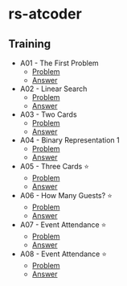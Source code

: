 # rs-atcoder

## Training

- A01 - The First Problem
  - [Problem](https://atcoder.jp/contests/tessoku-book/tasks/tessoku_book_a)
  - [Answer](training/A01/src/main.rs)
- A02 - Linear Search
  - [Problem](https://atcoder.jp/contests/tessoku-book/tasks/tessoku_book_b)
  - [Answer](training/A02/src/main.rs)
- A03 - Two Cards
  - [Problem](https://atcoder.jp/contests/tessoku-book/tasks/tessoku_book_c)
  - [Answer](training/A03/src/main.rs)
- A04 - Binary Representation 1
  - [Problem](https://atcoder.jp/contests/tessoku-book/tasks/tessoku_book_d)
  - [Answer](training/A04/src/main.rs)
- A05 - Three Cards ⭐️
  - [Problem](https://atcoder.jp/contests/tessoku-book/tasks/tessoku_book_e)
  - [Answer](training/A05/src/main.rs)
- A06 - How Many Guests? ⭐️
  - [Problem](https://atcoder.jp/contests/tessoku-book/tasks/math_and_algorithm_ai)
  - [Answer](training/A06/src/main.rs)
- A07 - Event Attendance ⭐️
  - [Problem](https://atcoder.jp/contests/tessoku-book/tasks/tessoku_book_g)
  - [Answer](training/A07/src/main.rs)
- A08 - Event Attendance ⭐️
  - [Problem](https://atcoder.jp/contests/tessoku-book/tasks/tessoku_book_h)
  - [Answer](training/A08/src/main.rs)
